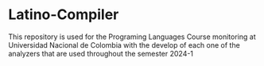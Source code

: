 # Latino-Compiler

This repository is used for the Programing Languages Course monitoring at Universidad Nacional de Colombia with the develop of each one of the analyzers that are used throughout the semester 2024-1
